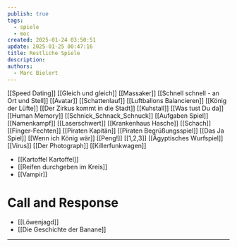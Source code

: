 ```yaml
---
publish: true
tags:
  - spiele
  - moc
created: 2025-01-24 03:50:51
update: 2025-01-25 00:47:16
title: Restliche Spiele
description: 
authors:
  - Marc Bielert
---
```


[[Speed Dating]]
[[Gleich und gleich]]
[[Massaker]]
[[Schnell schnell - an Ort und Stell]]
[[Avatar]]
[[Schattenlauf]]
[[Luftballons Balancieren]]
[[König der Lüfte]]
[[Der Zirkus kommt in die Stadt]]
[[Kuhstall]]
[[Was tust Du da]]
[[Human Memory]]
[[Schnick_Schnack_Schnuck]]
[[Aufgaben Spiel]]
[[Namenkampf]]
[[Laserschwert]]
[[Krankenhaus Hasche]]
[[Schach]]
[[Finger-Fechten]]
[[Piraten Kapitän]]
[[Piraten Begrüßungsspiel]]
[[Das Ja Spiel]]
[[Wenn ich König wär]]
[[Peng!]]
[[1,2,3]]
[[Ägyptisches Wurfspiel]]
[[Virus]]
[[Der Photograph]]
[[Killerfunkwagen]]
- [[Kartoffel Kartoffel]]
- [[Reifen durchgeben im Kreis]]
- [[Vampir]]

# Call and Response

- [[Löwenjagd]]
- [[Die Geschichte der Banane]]
---

